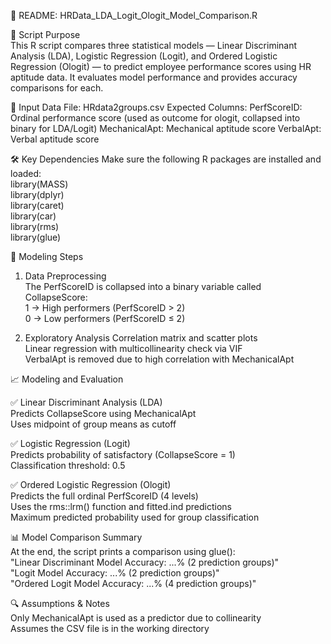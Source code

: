 📄 README: HRData_LDA_Logit_Ologit_Model_Comparison.R 

📌 Script Purpose  
This R script compares three statistical models — Linear Discriminant Analysis (LDA), Logistic Regression (Logit), and Ordered Logistic Regression (Ologit) — to predict employee performance scores using HR aptitude data. It evaluates model performance and provides accuracy comparisons for each.

📂 Input Data
File: HRdata2groups.csv
Expected Columns:
PerfScoreID: Ordinal performance score (used as outcome for ologit, collapsed into binary for LDA/Logit)
MechanicalApt: Mechanical aptitude score
VerbalApt: Verbal aptitude score

🛠️ Key Dependencies
Make sure the following R packages are installed and loaded:  
library(MASS)  
library(dplyr)  
library(caret)  
library(car)  
library(rms)  
library(glue)  


🧪 Modeling Steps    
1. Data Preprocessing   
The PerfScoreID is collapsed into a binary variable called CollapseScore:  
1 → High performers (PerfScoreID > 2)    
0 → Low performers (PerfScoreID ≤ 2)  

2. Exploratory Analysis
Correlation matrix and scatter plots  
Linear regression with multicollinearity check via VIF  
VerbalApt is removed due to high correlation with MechanicalApt  

📈 Modeling and Evaluation

✅ Linear Discriminant Analysis (LDA)  
Predicts CollapseScore using MechanicalApt  
Uses midpoint of group means as cutoff   

✅ Logistic Regression (Logit)  
Predicts probability of satisfactory (CollapseScore = 1)  
Classification threshold: 0.5   

✅ Ordered Logistic Regression (Ologit)  
Predicts the full ordinal PerfScoreID (4 levels)  
Uses the rms::lrm() function and fitted.ind predictions  
Maximum predicted probability used for group classification  

📊 Model Comparison Summary  
At the end, the script prints a comparison using glue():  
"Linear Discriminant Model Accuracy: ...% (2 prediction groups)"  
"Logit Model Accuracy: ...% (2 prediction groups)"  
"Ordered Logit Model Accuracy: ...% (4 prediction groups)"  

🔍 Assumptions & Notes  
Only MechanicalApt is used as a predictor due to collinearity  
Assumes the CSV file is in the working directory
